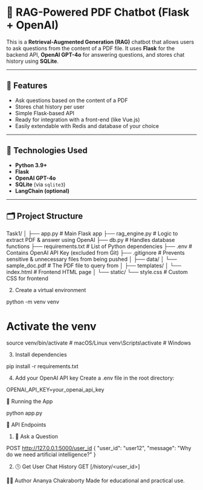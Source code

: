 # 📄 RAG-Powered PDF Chatbot (Flask + OpenAI)

This is a **Retrieval-Augmented Generation (RAG)** chatbot that allows users to ask questions from the content of a PDF file. It uses **Flask** for the backend API, **OpenAI GPT-4o** for answering questions, and stores chat history using **SQLite**.

---

## 🚀 Features

- Ask questions based on the content of a PDF
- Stores chat history per user
- Simple Flask-based API
- Ready for integration with a front-end (like Vue.js)
- Easily extendable with Redis and database of your choice

---

## 🧠 Technologies Used

- **Python 3.9+**
- **Flask**
- **OpenAI GPT-4o**
- **SQLite** (via `sqlite3`)
- **LangChain (optional)**

---

## 🗂️ Project Structure

Task1/
│
├── app.py # Main Flask app
├── rag_engine.py # Logic to extract PDF & answer using OpenAI
├── db.py # Handles database functions
├── requirements.txt # List of Python dependencies
├── .env # Contains OpenAI API Key (excluded from Git)
├── .gitignore # Prevents sensitive & unnecessary files from being pushed
│
├── data/
│ └── sample_doc.pdf # The PDF file to query from
│
├── templates/
│ └── index.html # Frontend HTML page
│
└── static/
└── style.css # Custom CSS for frontend

2. Create a virtual environment


python -m venv venv

# Activate the venv

source venv/bin/activate        # macOS/Linux
venv\Scripts\activate           # Windows

3. Install dependencies

pip install -r requirements.txt


4. Add your OpenAI API key
Create a .env file in the root directory:


OPENAI_API_KEY=your_openai_api_key


🧪 Running the App

python app.py


🔌 API Endpoints

1. 🧠 Ask a Question

POST 
http://127.0.0.1:5000/user_id
{
  "user_id": "user12",
  "message": "Why do we need artificial intelligence?"
}

2. 🕓 Get User Chat History
GET 
[/history/<user_id>]

👨‍💻 Author
Ananya Chakraborty
Made for educational and practical use.


